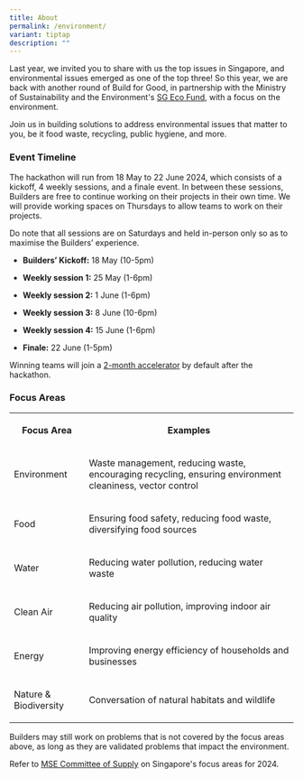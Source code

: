 ```yaml
---
title: About
permalink: /environment/
variant: tiptap
description: ""
---
```

<p>Last year, we invited you to share with us the top issues in Singapore,
and environmental issues emerged as one of the top three! So this year,
we are back with another round of Build for Good, in partnership with the
Ministry of Sustainability and the Environment's <a href="https://www.mse.gov.sg/sgecofund/" rel="noopener noreferrer nofollow" target="_blank">SG Eco Fund</a>, with a focus
on the environment.</p>
<p>Join us in building solutions to address environmental issues that matter
to you, be it food waste, recycling, public hygiene, and more.</p>
<h3><strong>Event Timeline</strong></h3>
<p>The hackathon will run from 18 May to 22 June 2024, which consists of
a kickoff, 4 weekly sessions, and a finale event. In between these sessions,
Builders are free to continue working on their projects in their own time.
We will provide working spaces on Thursdays to allow teams to work on their
projects.</p>
<p>Do note that all sessions are on Saturdays and held in-person only so
as to maximise the Builders’ experience.</p>
<ul data-tight="true" class="tight">
<li>
<p><strong>Builders’ Kickoff:</strong> 18 May (10-5pm)</p>
</li>
<li>
<p><strong>Weekly session 1:</strong> 25 May (1-6pm)</p>
</li>
<li>
<p><strong>Weekly session 2:</strong> 1 June (1-6pm)</p>
</li>
<li>
<p><strong>Weekly session 3:</strong> 8 June (10-6pm)</p>
</li>
<li>
<p><strong>Weekly session 4:</strong> 15 June (1-6pm)</p>
</li>
<li>
<p><strong>Finale:</strong> 22 June (1-5pm)</p>
</li>
</ul>
<p>Winning teams will join a <a href="accelerator-funding/" rel="noopener noreferrer nofollow" target="_blank">2-month accelerator</a> by default after the
hackathon.</p>
<h3><strong>Focus Areas</strong></h3>
<table>
<tbody>
<tr>
<th rowspan="1" colspan="1">
<p>Focus Area</p>
</th>
<th rowspan="1" colspan="1">
<p>Examples</p>
</th>
</tr>
<tr>
<td rowspan="1" colspan="1">
<p>Environment</p>
</td>
<td rowspan="1" colspan="1">
<p>Waste management, reducing waste, encouraging recycling, ensuring environment
cleaniness, vector control</p>
</td>
</tr>
<tr>
<td rowspan="1" colspan="1">
<p>Food</p>
</td>
<td rowspan="1" colspan="1">
<p>Ensuring food safety, reducing food waste, diversifying food sources</p>
</td>
</tr>
<tr>
<td rowspan="1" colspan="1">
<p>Water</p>
</td>
<td rowspan="1" colspan="1">
<p>Reducing water pollution, reducing water waste</p>
</td>
</tr>
<tr>
<td rowspan="1" colspan="1">
<p>Clean Air</p>
</td>
<td rowspan="1" colspan="1">
<p>Reducing air pollution, improving indoor air quality</p>
</td>
</tr>
<tr>
<td rowspan="1" colspan="1">
<p>Energy</p>
</td>
<td rowspan="1" colspan="1">
<p>Improving energy efficiency of households and businesses</p>
</td>
</tr>
<tr>
<td rowspan="1" colspan="1">
<p>Nature &amp; Biodiversity</p>
</td>
<td rowspan="1" colspan="1">
<p>Conversation of natural habitats and wildlife</p>
</td>
</tr>
</tbody>
</table>
<p>Builders may still work on problems that is not covered by the focus areas
above, as long as they are validated problems that impact the environment.</p>
<p>Refer to <a href="https://www.mse.gov.sg/cos" rel="noopener noreferrer nofollow" target="_blank">MSE Committee of Supply</a> on
Singapore's focus areas for 2024.</p>